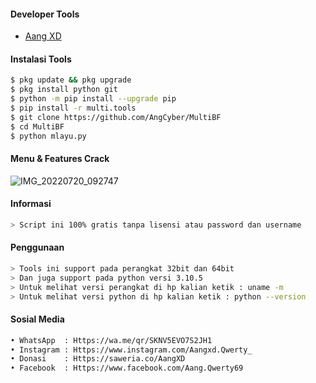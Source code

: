 #### Developer Tools
- [Aang XD]()
#### Instalasi Tools
``` bash
$ pkg update && pkg upgrade
$ pkg install python git
$ python -m pip install --upgrade pip
$ pip install -r multi.tools
$ git clone https://github.com/AngCyber/MultiBF
$ cd MultiBF
$ python mlayu.py
```
#### Menu & Features Crack
![IMG_20220720_092747](https://user-images.githubusercontent.com/92802033/179883336-855a1ff4-0561-42ad-b1c1-667b34406e0f.jpg)
#### Informasi
``` bash
> Script ini 100% gratis tanpa lisensi atau password dan username
```
#### Penggunaan
``` bash
> Tools ini support pada perangkat 32bit dan 64bit
> Dan juga support pada python versi 3.10.5
> Untuk melihat versi perangkat di hp kalian ketik : uname -m
> Untuk melihat versi python di hp kalian ketik : python --version
```
#### Sosial Media
``` bash
• WhatsApp  : Https://wa.me/qr/SKNV5EVO7S2JH1
• Instagram : Https://www.instagram.com/Aangxd.Qwerty_
• Donasi    : Https://saweria.co/AangXD
• Facebook  : Https://www.facebook.com/Aang.Qwerty69
```
